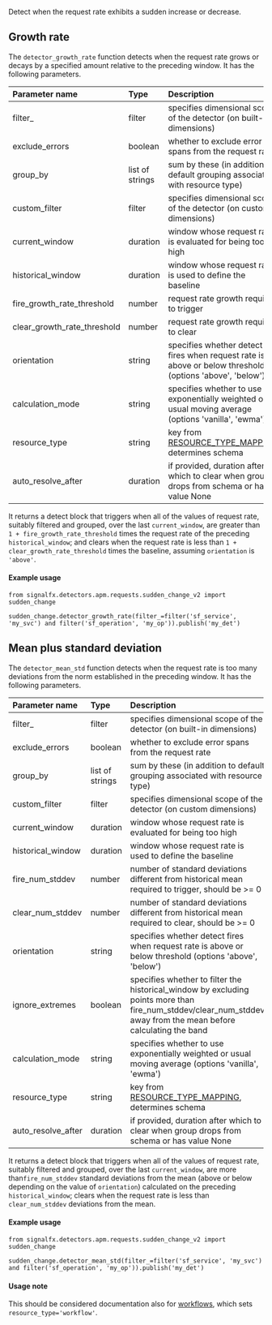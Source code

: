 Detect when the request rate exhibits a sudden increase or decrease.


## Growth rate

The `detector_growth_rate` function detects when the request rate grows or decays by a specified amount relative to the preceding window. It has the following parameters.

|Parameter name|Type|Description|Default value|
|:---|:---|:---|:---|
|filter_|filter|specifies dimensional scope of the detector (on built-in dimensions)|None|
|exclude_errors|boolean|whether to exclude error spans from the request rate|False|
|group_by|list of strings|sum by these (in addition to default grouping associated with resource type)|None|
|custom_filter|filter|specifies dimensional scope of the detector (on custom dimensions)|None|
|current_window|duration|window whose request rate is evaluated for being too high|duration('5m')|
|historical_window|duration|window whose request rate is used to define the baseline|duration('1h')|
|fire_growth_rate_threshold|number|request rate growth required to trigger|0.2|
|clear_growth_rate_threshold|number|request rate growth required to clear|0.1|
|orientation|string|specifies whether detect fires when request rate is above or below threshold (options  'above', 'below')|'above'|
|calculation_mode|string|specifies whether to use exponentially weighted or usual moving average (options 'vanilla', 'ewma')|'ewma'|
|resource_type|string|key from [RESOURCE_TYPE_MAPPING](../../../apm/utils.flow), determines schema|'service_operation'|
|auto_resolve_after|duration|if provided, duration after which to clear when group drops from schema or has value None|None|


It returns a detect block that triggers when all of the values of request rate, suitably filtered and grouped, over the last `current_window`, are greater than `1 + fire_growth_rate_threshold` times the request rate of the preceding `historical_window`;
and clears when the request rate is less than `1 + clear_growth_rate_threshold` times the baseline, assuming `orientation` is `'above'`. 
   

#### Example usage
~~~~~~~~~~~~~~~~~~~~
from signalfx.detectors.apm.requests.sudden_change_v2 import sudden_change

sudden_change.detector_growth_rate(filter_=filter('sf_service', 'my_svc') and filter('sf_operation', 'my_op')).publish('my_det')
~~~~~~~~~~~~~~~~~~~~

    
## Mean plus standard deviation
                      
The `detector_mean_std` function detects when the request rate is too many deviations from the norm established in the preceding window. It has the following parameters.

|Parameter name|Type|Description|Default value|
|:---|:---|:---|:---|
|filter_|filter|specifies dimensional scope of the detector (on built-in dimensions)|None|
|exclude_errors|boolean|whether to exclude error spans from the request rate|False|
|group_by|list of strings|sum by these (in addition to default grouping associated with resource type)|None|
|custom_filter|filter|specifies dimensional scope of the detector (on custom dimensions)|None|
|current_window|duration|window whose request rate is evaluated for being too high|duration('5m')|
|historical_window|duration|window whose request rate is used to define the baseline|duration('1h')|
|fire_num_stddev|number|number of standard deviations different from historical mean required to trigger, should be >= 0 |3|
|clear_num_stddev|number|number of standard deviations different from historical mean required to clear, should be >= 0|2.5|
|orientation|string|specifies whether detect fires when request rate is above or below threshold (options  'above', 'below')|'above'|
|ignore_extremes|boolean|specifies whether to filter the historical_window by excluding points more than fire_num_stddev/clear_num_stddev away from the mean before calculating the band|True|
|calculation_mode|string|specifies whether to use exponentially weighted or usual moving average (options 'vanilla', 'ewma')|'ewma'|
|resource_type|string|key from [RESOURCE_TYPE_MAPPING](../../../apm/utils.flow), determines schema|'service_operation'|
|auto_resolve_after|duration|if provided, duration after which to clear when group drops from schema or has value None|None|


It returns a detect block that triggers when all of the values of request rate, suitably filtered and grouped,
over the last `current_window`, are more than`fire_num_stddev` standard deviations from the mean (above or below depending on the value of `orientation`) calculated on the preceding `historical_window`; clears when the request rate is less than `clear_num_stddev` deviations from the mean.


#### Example usage
~~~~~~~~~~~~~~~~~~~~
from signalfx.detectors.apm.requests.sudden_change_v2 import sudden_change

sudden_change.detector_mean_std(filter_=filter('sf_service', 'my_svc') and filter('sf_operation', 'my_op')).publish('my_det')
~~~~~~~~~~~~~~~~~~~~


#### Usage note

This should be considered documentation also for [workflows](../../workflow_requests/sudden_change_v2/sudden_change.flow), which sets `resource_type='workflow'`.